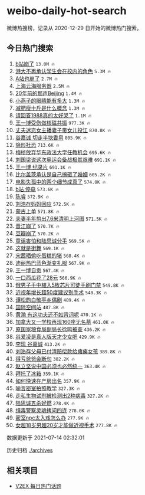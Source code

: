 # weibo-daily-hot-search

微博热搜榜，记录从 2020-12-29 日开始的微博热门搜索。

## 今日热门搜索

<!-- BEGIN -->

1. [b站崩了](https://s.weibo.com/weibo?q=%23b%E7%AB%99%E5%B4%A9%E4%BA%86%23&Refer=top) `13.0M 🔥`
1. [港大不再承认学生会在校内的角色](https://s.weibo.com/weibo?q=%23%E6%B8%AF%E5%A4%A7%E4%B8%8D%E5%86%8D%E6%89%BF%E8%AE%A4%E5%AD%A6%E7%94%9F%E4%BC%9A%E5%9C%A8%E6%A0%A1%E5%86%85%E7%9A%84%E8%A7%92%E8%89%B2%23&Refer=top) `5.3M 🔥`
1. [A站也崩了](https://s.weibo.com/weibo?q=A%E7%AB%99%E4%B9%9F%E5%B4%A9%E4%BA%86&Refer=top) `2.7M 🔥`
1. [上海云海服务器](https://s.weibo.com/weibo?q=%E4%B8%8A%E6%B5%B7%E4%BA%91%E6%B5%B7%E6%9C%8D%E5%8A%A1%E5%99%A8&Refer=top) `2.5M 🔥`
1. [20年前的那声Beijing](https://s.weibo.com/weibo?q=%2320%E5%B9%B4%E5%89%8D%E7%9A%84%E9%82%A3%E5%A3%B0Beijing%23&Refer=top) `1.4M 🔥`
1. [小燕子的眼睛能有多大](https://s.weibo.com/weibo?q=%23%E5%B0%8F%E7%87%95%E5%AD%90%E7%9A%84%E7%9C%BC%E7%9D%9B%E8%83%BD%E6%9C%89%E5%A4%9A%E5%A4%A7%23&Refer=top) `1.3M 🔥`
1. [减肥瘦十斤是什么概念](https://s.weibo.com/weibo?q=%23%E5%87%8F%E8%82%A5%E7%98%A6%E5%8D%81%E6%96%A4%E6%98%AF%E4%BB%80%E4%B9%88%E6%A6%82%E5%BF%B5%23&Refer=top) `1.3M 🔥`
1. [请回答1988真的太好哭了](https://s.weibo.com/weibo?q=%23%E8%AF%B7%E5%9B%9E%E7%AD%941988%E7%9C%9F%E7%9A%84%E5%A4%AA%E5%A5%BD%E5%93%AD%E4%BA%86%23&Refer=top) `1.1M 🔥`
1. [王一博受伤做核磁共振](https://s.weibo.com/weibo?q=%23%E7%8E%8B%E4%B8%80%E5%8D%9A%E5%8F%97%E4%BC%A4%E5%81%9A%E6%A0%B8%E7%A3%81%E5%85%B1%E6%8C%AF%23&Refer=top) `977.3K 🔥`
1. [丈夫迷恋女主播妻子带女儿投江](https://s.weibo.com/weibo?q=%23%E4%B8%88%E5%A4%AB%E8%BF%B7%E6%81%8B%E5%A5%B3%E4%B8%BB%E6%92%AD%E5%A6%BB%E5%AD%90%E5%B8%A6%E5%A5%B3%E5%84%BF%E6%8A%95%E6%B1%9F%23&Refer=top) `870.8K 🔥`
1. [谷嘉诚 切走半块香皂](https://s.weibo.com/weibo?q=%E8%B0%B7%E5%98%89%E8%AF%9A%20%E5%88%87%E8%B5%B0%E5%8D%8A%E5%9D%97%E9%A6%99%E7%9A%82&Refer=top) `805.9K 🔥`
1. [隐形社恐](https://s.weibo.com/weibo?q=%23%E9%9A%90%E5%BD%A2%E7%A4%BE%E6%81%90%23&Refer=top) `713.6K 🔥`
1. [梅桢放弃华东政法大学任教机会](https://s.weibo.com/weibo?q=%23%E6%A2%85%E6%A1%A2%E6%94%BE%E5%BC%83%E5%8D%8E%E4%B8%9C%E6%94%BF%E6%B3%95%E5%A4%A7%E5%AD%A6%E4%BB%BB%E6%95%99%E6%9C%BA%E4%BC%9A%23&Refer=top) `695.6K 🔥`
1. [刘国梁说这次奥运会备战极其艰难](https://s.weibo.com/weibo?q=%23%E5%88%98%E5%9B%BD%E6%A2%81%E8%AF%B4%E8%BF%99%E6%AC%A1%E5%A5%A5%E8%BF%90%E4%BC%9A%E5%A4%87%E6%88%98%E6%9E%81%E5%85%B6%E8%89%B0%E9%9A%BE%23&Refer=top) `691.1K 🔥`
1. [王一博 纪录片](https://s.weibo.com/weibo?q=%E7%8E%8B%E4%B8%80%E5%8D%9A%20%E7%BA%AA%E5%BD%95%E7%89%87&Refer=top) `691.1K 🔥`
1. [比尔盖茨承认是自己搞砸了婚姻](https://s.weibo.com/weibo?q=%23%E6%AF%94%E5%B0%94%E7%9B%96%E8%8C%A8%E6%89%BF%E8%AE%A4%E6%98%AF%E8%87%AA%E5%B7%B1%E6%90%9E%E7%A0%B8%E4%BA%86%E5%A9%9A%E5%A7%BB%23&Refer=top) `605.2K 🔥`
1. [电影失孤中的两个细节成真了](https://s.weibo.com/weibo?q=%23%E7%94%B5%E5%BD%B1%E5%A4%B1%E5%AD%A4%E4%B8%AD%E7%9A%84%E4%B8%A4%E4%B8%AA%E7%BB%86%E8%8A%82%E6%88%90%E7%9C%9F%E4%BA%86%23&Refer=top) `574.0K 🔥`
1. [b站 停电](https://s.weibo.com/weibo?q=b%E7%AB%99%20%E5%81%9C%E7%94%B5&Refer=top) `573.6K 🔥`
1. [陈睿](https://s.weibo.com/weibo?q=%E9%99%88%E7%9D%BF&Refer=top) `572.9K 🔥`
1. [刘浩存妈妈回应](https://s.weibo.com/weibo?q=%23%E5%88%98%E6%B5%A9%E5%AD%98%E5%A6%88%E5%A6%88%E5%9B%9E%E5%BA%94%23&Refer=top) `572.5K 🔥`
1. [蒙古上单](https://s.weibo.com/weibo?q=%E8%92%99%E5%8F%A4%E4%B8%8A%E5%8D%95&Refer=top) `571.8K 🔥`
1. [夫妻半年剪出7.6米清明上河图](https://s.weibo.com/weibo?q=%23%E5%A4%AB%E5%A6%BB%E5%8D%8A%E5%B9%B4%E5%89%AA%E5%87%BA7.6%E7%B1%B3%E6%B8%85%E6%98%8E%E4%B8%8A%E6%B2%B3%E5%9B%BE%23&Refer=top) `571.5K 🔥`
1. [晋江崩了](https://s.weibo.com/weibo?q=%E6%99%8B%E6%B1%9F%E5%B4%A9%E4%BA%86&Refer=top) `570.7K 🔥`
1. [豆瓣崩了](https://s.weibo.com/weibo?q=%E8%B1%86%E7%93%A3%E5%B4%A9%E4%BA%86&Refer=top) `570.2K 🔥`
1. [童谣害怕和陆思诚分手](https://s.weibo.com/weibo?q=%23%E7%AB%A5%E8%B0%A3%E5%AE%B3%E6%80%95%E5%92%8C%E9%99%86%E6%80%9D%E8%AF%9A%E5%88%86%E6%89%8B%23&Refer=top) `569.5K 🔥`
1. [这就是街舞](https://s.weibo.com/weibo?q=%E8%BF%99%E5%B0%B1%E6%98%AF%E8%A1%97%E8%88%9E&Refer=top) `569.1K 🔥`
1. [宋茜晒偷吃蛋糕的猪](https://s.weibo.com/weibo?q=%23%E5%AE%8B%E8%8C%9C%E6%99%92%E5%81%B7%E5%90%83%E8%9B%8B%E7%B3%95%E7%9A%84%E7%8C%AA%23&Refer=top) `568.4K 🔥`
1. [迪丽热巴蓝色渐变礼服](https://s.weibo.com/weibo?q=%23%E8%BF%AA%E4%B8%BD%E7%83%AD%E5%B7%B4%E8%93%9D%E8%89%B2%E6%B8%90%E5%8F%98%E7%A4%BC%E6%9C%8D%23&Refer=top) `567.9K 🔥`
1. [王一博自贡](https://s.weibo.com/weibo?q=%23%E7%8E%8B%E4%B8%80%E5%8D%9A%E8%87%AA%E8%B4%A1%23&Refer=top) `567.4K 🔥`
1. [一口西瓜花了28元](https://s.weibo.com/weibo?q=%23%E4%B8%80%E5%8F%A3%E8%A5%BF%E7%93%9C%E8%8A%B1%E4%BA%8628%E5%85%83%23&Refer=top) `566.9K 🔥`
1. [俄男子手中植入5枚芯片可徒手刷门禁](https://s.weibo.com/weibo?q=%23%E4%BF%84%E7%94%B7%E5%AD%90%E6%89%8B%E4%B8%AD%E6%A4%8D%E5%85%A55%E6%9E%9A%E8%8A%AF%E7%89%87%E5%8F%AF%E5%BE%92%E6%89%8B%E5%88%B7%E9%97%A8%E7%A6%81%23&Refer=top) `549.8K 🔥`
1. [近视年增长超50度建议别手术](https://s.weibo.com/weibo?q=%23%E8%BF%91%E8%A7%86%E5%B9%B4%E5%A2%9E%E9%95%BF%E8%B6%8550%E5%BA%A6%E5%BB%BA%E8%AE%AE%E5%88%AB%E6%89%8B%E6%9C%AF%23&Refer=top) `540.3K 🔥`
1. [谭松韵白敬亭乡偶剧](https://s.weibo.com/weibo?q=%23%E8%B0%AD%E6%9D%BE%E9%9F%B5%E7%99%BD%E6%95%AC%E4%BA%AD%E4%B9%A1%E5%81%B6%E5%89%A7%23&Refer=top) `489.4K 🔥`
1. [国际空间站](https://s.weibo.com/weibo?q=%E5%9B%BD%E9%99%85%E7%A9%BA%E9%97%B4%E7%AB%99&Refer=top) `487.8K 🔥`
1. [黄渤 有这功夫还不如背词呢](https://s.weibo.com/weibo?q=%E9%BB%84%E6%B8%A4%20%E6%9C%89%E8%BF%99%E5%8A%9F%E5%A4%AB%E8%BF%98%E4%B8%8D%E5%A6%82%E8%83%8C%E8%AF%8D%E5%91%A2&Refer=top) `470.1K 🔥`
1. [加拿大又一学校再现160座无名墓](https://s.weibo.com/weibo?q=%23%E5%8A%A0%E6%8B%BF%E5%A4%A7%E5%8F%88%E4%B8%80%E5%AD%A6%E6%A0%A1%E5%86%8D%E7%8E%B0160%E5%BA%A7%E6%97%A0%E5%90%8D%E5%A2%93%23&Refer=top) `461.0K 🔥`
1. [原国家粮食局副局长徐鸣被查](https://s.weibo.com/weibo?q=%23%E5%8E%9F%E5%9B%BD%E5%AE%B6%E7%B2%AE%E9%A3%9F%E5%B1%80%E5%89%AF%E5%B1%80%E9%95%BF%E5%BE%90%E9%B8%A3%E8%A2%AB%E6%9F%A5%23&Refer=top) `436.2K 🔥`
1. [谷爱凌是真人版天才少女吧](https://s.weibo.com/weibo?q=%23%E8%B0%B7%E7%88%B1%E5%87%8C%E6%98%AF%E7%9C%9F%E4%BA%BA%E7%89%88%E5%A4%A9%E6%89%8D%E5%B0%91%E5%A5%B3%E5%90%A7%23&Refer=top) `429.9K 🔥`
1. [李现 谷嘉诚](https://s.weibo.com/weibo?q=%E6%9D%8E%E7%8E%B0%20%E8%B0%B7%E5%98%89%E8%AF%9A&Refer=top) `413.2K 🔥`
1. [刘浩存父母已付清赔偿款给瘫痪女孩](https://s.weibo.com/weibo?q=%23%E5%88%98%E6%B5%A9%E5%AD%98%E7%88%B6%E6%AF%8D%E5%B7%B2%E4%BB%98%E6%B8%85%E8%B5%94%E5%81%BF%E6%AC%BE%E7%BB%99%E7%98%AB%E7%97%AA%E5%A5%B3%E5%AD%A9%23&Refer=top) `389.8K 🔥`
1. [得亏爸爸会断句](https://s.weibo.com/weibo?q=%23%E5%BE%97%E4%BA%8F%E7%88%B8%E7%88%B8%E4%BC%9A%E6%96%AD%E5%8F%A5%23&Refer=top) `382.2K 🔥`
1. [赵立坚说中国必须也必然统一](https://s.weibo.com/weibo?q=%23%E8%B5%B5%E7%AB%8B%E5%9D%9A%E8%AF%B4%E4%B8%AD%E5%9B%BD%E5%BF%85%E9%A1%BB%E4%B9%9F%E5%BF%85%E7%84%B6%E7%BB%9F%E4%B8%80%23&Refer=top) `363.4K 🔥`
1. [拜托了冰箱](https://s.weibo.com/weibo?q=%E6%8B%9C%E6%89%98%E4%BA%86%E5%86%B0%E7%AE%B1&Refer=top) `359.1K 🔥`
1. [如何快速在产房出名](https://s.weibo.com/weibo?q=%23%E5%A6%82%E4%BD%95%E5%BF%AB%E9%80%9F%E5%9C%A8%E4%BA%A7%E6%88%BF%E5%87%BA%E5%90%8D%23&Refer=top) `357.9K 🔥`
1. [喻言密室拍照教学](https://s.weibo.com/weibo?q=%23%E5%96%BB%E8%A8%80%E5%AF%86%E5%AE%A4%E6%8B%8D%E7%85%A7%E6%95%99%E5%AD%A6%23&Refer=top) `327.3K 🔥`
1. [走私生物试剂被检测出2种病毒](https://s.weibo.com/weibo?q=%23%E8%B5%B0%E7%A7%81%E7%94%9F%E7%89%A9%E8%AF%95%E5%89%82%E8%A2%AB%E6%A3%80%E6%B5%8B%E5%87%BA2%E7%A7%8D%E7%97%85%E6%AF%92%23&Refer=top) `327.2K 🔥`
1. [陆思诚五杀好燃](https://s.weibo.com/weibo?q=%23%E9%99%86%E6%80%9D%E8%AF%9A%E4%BA%94%E6%9D%80%E5%A5%BD%E7%87%83%23&Refer=top) `278.4K 🔥`
1. [缉毒警察灵魂拷问四连](https://s.weibo.com/weibo?q=%23%E7%BC%89%E6%AF%92%E8%AD%A6%E5%AF%9F%E7%81%B5%E9%AD%82%E6%8B%B7%E9%97%AE%E5%9B%9B%E8%BF%9E%23&Refer=top) `278.0K 🔥`
1. [密室npc太入戏怎么办](https://s.weibo.com/weibo?q=%23%E5%AF%86%E5%AE%A4npc%E5%A4%AA%E5%85%A5%E6%88%8F%E6%80%8E%E4%B9%88%E5%8A%9E%23&Refer=top) `277.9K 🔥`
1. [女超18岁男超20岁才能做近视手术](https://s.weibo.com/weibo?q=%23%E5%A5%B3%E8%B6%8518%E5%B2%81%E7%94%B7%E8%B6%8520%E5%B2%81%E6%89%8D%E8%83%BD%E5%81%9A%E8%BF%91%E8%A7%86%E6%89%8B%E6%9C%AF%23&Refer=top) `277.8K 🔥`

数据更新于 2021-07-14 02:32:01

<!-- END -->

历史归档 [./archives](./archives)

## 相关项目

- [V2EX 每日热门话题](https://github.com/boojack/v2ex-daily-hot-topic)
